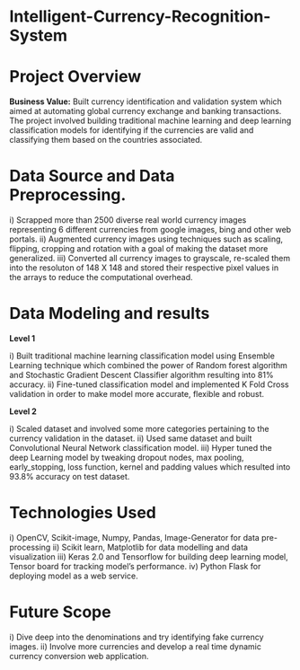 # Intelligent-Currency-Recognition-System

# Project Overview

**Business Value:** Built currency identification and validation system which aimed at automating global currency exchange and banking transactions. The project involved building traditional machine learning and deep learning classification models for identifying if the currencies are valid and classifying them based on the countries associated.    
# Data Source and Data Preprocessing. 

i) Scrapped more than 2500 diverse real world currency images representing 6 different currencies from google images, bing and other web portals.
ii) Augmented currency images using techniques such as scaling, flipping, cropping and rotation with a goal of making the dataset more generalized.
iii) Converted all currency images to grayscale, re-scaled them into the resoluton of 148 X 148 and stored their respective pixel values in the arrays to reduce the computational overhead.  

# Data Modeling and results

**Level 1**

i) Built traditional machine learning classification model using Ensemble Learning technique which combined the power of Random forest algorithm and Stochastic Gradient Descent Classifier algorithm resulting into 81% accuracy. 
ii) Fine-tuned classification model and implemented K Fold Cross validation in order to make model more accurate, flexible and robust. 

**Level 2**

i) Scaled dataset and involved some more categories pertaining to the currency validation in the dataset. 
ii) Used same dataset and built Convolutional Neural Network classification model. 
iii) Hyper tuned the deep Learning model by tweaking dropout nodes, max pooling, early_stopping, loss function, kernel and padding values which resulted into 93.8% accuracy on test dataset. 

# Technologies Used

i) OpenCV, Scikit-image, Numpy, Pandas, Image-Generator for data pre-processing
ii) Scikit learn, Matplotlib for data modelling and data visualization
iii) Keras 2.0 and Tensorflow for building deep learning model, Tensor board for tracking model’s performance. 
iv) Python Flask for deploying model as a web service.  

# Future Scope

i) Dive deep into the denominations and try identifying fake currency images. 
ii) Involve more currencies and develop a real time dynamic currency conversion web application.  

